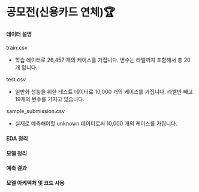 # 공모전(신용카드 연체)🏆


#### 데이터 설명

train.csv
 - 학습 데이터로 26,457 개의 케이스를 가집니다. 변수는 라벨까지 포함해서 총 20개 입니다.

test.csv
 - 일반화 성능을 위한 테스트 데이터로 10,000 개의 케이스를 가집니다. 라벨만 빼고 19개의 변수를 가지고 있습니다.

sample_submission.csv
 - 실제로 예측해야할 unknown 데이터로써 10,000 개의 케이스를 가집니다.


#### EDA 정리


#### 모델 정리


#### 예측 결과


#### 모델 아케텍처 및 코드 사용
